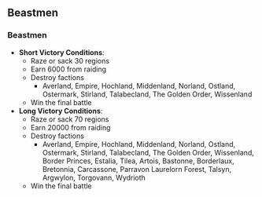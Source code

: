 ## Beastmen

### Beastmen

* **Short Victory Conditions**:
	* Raze or sack 30 regions
	* Earn 6000 from raiding
	* Destroy factions
	    * Averland, Empire, Hochland, Middenland, Norland, Ostland, Ostermark, Stirland, Talabecland, The Golden Order, 
	    Wissenland 
	* Win the final battle
* **Long Victory Conditions**:
	* Raze or sack 70 regions
	* Earn 20000 from raiding
	* Destroy factions
        * Averland, Empire, Hochland, Middenland, Norland, Ostland, Ostermark, Stirland, Talabecland, The Golden Order, 
        Wissenland, Border Princes, Estalia, Tilea, Artois, Bastonne, Borderlaux, Bretonnia, Carcassone, Parravon
	    Laurelorn Forest, Talsyn, Argwylon, Torgovann, Wydrioth
	* Win the final battle
